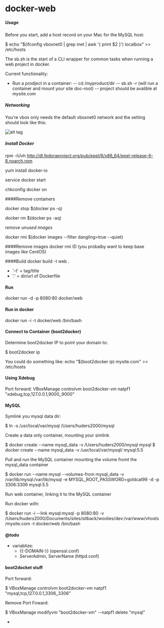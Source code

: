 docker-web
==========

##### Usage

Before you start, add a host record on your Mac for the MySQL host:

$ echo "$(ifconfig vboxnet0 | grep inet | awk '{ print $2 }') localbox" >> /etc/hosts


The sb.sh is the start of a CLI wrapper for common tasks when running a web project in docker.

Current functionality:
 - Run a prodject in a container:
 	-- cd /myproduct/dir
 	-- sb.sh -r (will run a container and mount your site doc-root)
 	-- project should be avalible at mysite.com


##### Networking

You're vbox only needs the default vboxnet0 network and the setting should look like this:

![alt tag](https://raw.github.com/paulhudson/docker-web/dev/Docs/img/vbox-network-settings.png)

##### Install Docker
rpm -iUvh http://dl.fedoraproject.org/pub/epel/6/x86_64/epel-release-6-8.noarch.rpm

yum install docker-io

service docker start

chkconfig docker on

####Remove containers

docker stop $(docker ps -q)

docker rm $(docker ps -aq)

*remove unused images*

docker rmi $(docker images --filter dangling=true --quiet)

####Remove images
docker rmi ID  (you probalby want to keep base images like CentOS)

####Build
docker build -t web .

- '-t' = tag/title
- '.' = dir/url of Dockerfile

#### Run

docker run -d -p 8080:80 docker/web

#### Run in docker
docker run -i -t docker/web /bin/bash

#### Connect to Container (boot2docker)
Determine boot2docker IP to point your domain to:

$ boot2docker ip

You could do something like:
echo "$(boot2docker ip) mysite.com" >> /etc/hosts

#### Using Xdebug
Port forward:
VBoxManage controlvm boot2docker-vm natpf1 "xdebug,tcp,127.0.0.1,9000,,9000"

#### MySQL

Symlink you mysql data dir:

$ ln -s /usr/local/var/mysql /Users/huders2000/mysql


Create a data only container, mounting your simlink

$ docker create --name mysql_data -v /Users/huders2000/mysql mysql
$ docker create --name mysql_data -v /usr/local/var/mysql/ mysql:5.5


Pull and run the MySQL container mounting the volume fromt the mysql_data container

$ docker run --name mysql --volumes-from mysql_data -v /var/lib/mysql:/var/lib/mysql -e MYSQL_ROOT_PASSWORD=goldcat99 -d -p 3306:3306 mysql:5.5


Run web container, linking it to the MySQL container

Run docker with:

$ docker run -i --link mysql:mysql -p 8080:80 -v /Users/huders2000/Documents/sites/sitback/woolies/dev:/var/www/vhosts/mysite.com -t docker/web /bin/bash



#### @todo
- variablize:
  - {{-DOMAIN-}} (openssl.conf)
  - ServerAdmin, ServerName (httpd.conf)


#### boot2docket stuff


Port forward:

$ VBoxManage controlvm boot2docker-vm natpf1 "mysql,tcp,127.0.0.1,3306,,3306"


Remove Port Foward:
 
$ VBoxManage modifyvm "boot2docker-vm" --natpf1 delete "mysql"
 
 
 
 - 